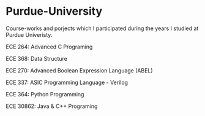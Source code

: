 # Purdue-University
Course-works and porjects which I participated during the years I studied at Purdue Univeristy.

ECE 264: Advanced C Programing

ECE 368: Data Structure

ECE 270: Advanced Boolean Expression Language (ABEL)

ECE 337: ASIC Programming Language - Verilog

ECE 364: Python Programming

ECE 30862: Java & C++ Programing
